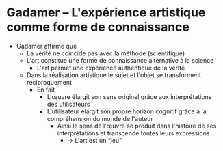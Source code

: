 # Gadamer – L'expérience artistique comme forme de connaissance

- Gadamer affirme que
  - La vérité ne coïncide pas avec la méthode (scientifique)
  - L'art constitue une forme de connaissance alternative à la science
    - L'art permet une expérience authentique de la vérité
  - Dans la réalisation artistique le sujet et l'objet se transforment réciproquement
    - En fait
      - L'œuvre élargit son sens originel grâce aux interprétations des utilisateurs
      - L'utilisateur élargit son propre horizon cognitif grâce à la compréhension du monde de l'auteur
        - Ainsi le sens de l'œuvre se produit dans l'histoire de ses interprétations et transcende toutes leurs expressions
            - → L'art est un “jeu”
